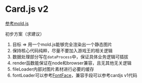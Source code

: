 # Card.js v2

<a href="./mold.js">参考mold.js</a>

初步方案（求建议）

1. 目标 => 用一个mold.js能够完全渲染出一个静态图片
2. 保持核心代码纯粹，尽量不要加入游戏王的相关逻辑
3. 数据处理部分写在`dataProcess`中，保证具体业务逻辑可插拔
4. render函数能保证在node和browser兼容，且无其他无关逻辑
5. fileLoader内部对图片素材进行必要的缓存
6. fontLoader可以参考<a href="https://developer.mozilla.org/zh-CN/docs/Web/API/FontFace">FontFace</a>，兼容手段可以参考cardjs v1代码